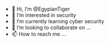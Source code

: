 - 👋 Hi, I’m @EgypianTiger
- 👀 I’m interested in security 
- 🌱 I’m currently learning cyber security
- 💞️ I’m looking to collaborate on ...
- 📫 How to reach me ...

<!---
EgypianTiger/EgypianTiger is a ✨ special ✨ repository because its `README.md` (this file) appears on your GitHub profile.
You can click the Preview link to take a look at your changes.
--->
